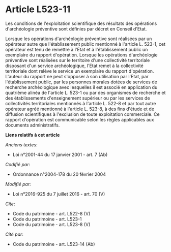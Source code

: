 # Article L523-11

Les conditions de l'exploitation scientifique des résultats des opérations d'archéologie préventive sont définies par décret
en Conseil d'Etat. 

Lorsque les opérations d'archéologie préventive sont réalisées par un opérateur autre que l'établissement public mentionné à
l'article L. 523-1, cet opérateur est tenu de remettre à l'Etat et à l'établissement public un exemplaire du rapport
d'opération. Lorsque les opérations d'archéologie préventive sont réalisées sur le territoire d'une collectivité territoriale
disposant d'un service archéologique, l'Etat remet à la collectivité territoriale dont relève le service un exemplaire du
rapport d'opération. L'auteur du rapport ne peut s'opposer à son utilisation par l'Etat, par l'établissement public, par les
personnes morales dotées de services de recherche archéologique avec lesquelles il est associé en application du quatrième
alinéa de l'article L. 523-1 ou par des organismes de recherche et des établissements d'enseignement supérieur ou par les
services de collectivités territoriales mentionnés à l'article L. 522-8 et par tout autre opérateur agréé mentionné à
l'article L. 523-8, à des fins d'étude et de diffusion scientifiques à l'exclusion de toute exploitation commerciale. Ce
rapport d'opération est communicable selon les règles applicables aux documents administratifs.

**Liens relatifs à cet article**

_Anciens textes_:

  - Loi n°2001-44 du 17 janvier 2001 - art. 7 (Ab)

_Codifié par_:

  - Ordonnance n°2004-178 du 20 février 2004

_Modifié par_:

  - Loi n°2016-925 du 7 juillet 2016 - art. 70 (V)

_Cite_:

  - Code du patrimoine - art. L522-8 (V)
  - Code du patrimoine - art. L523-1
  - Code du patrimoine - art. L523-8 (V)

_Cité par_:

  - Code du patrimoine - art. L523-14 (Ab)
